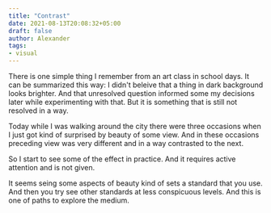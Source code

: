 ```yaml
---
title: "Contrast"
date: 2021-08-13T20:08:32+05:00
draft: false
author: Alexander
tags:
- visual
---
```


There is one simple thing I remember from an art class in school days.
It can be summarized this way: I didn't beleive that a thing in dark background looks brighter.
And that unresolved question informed some my decisions later while experimenting with that.
But it is something that is still not resolved in a way.

Today while I was walking around the city there were three occasions when I just got kind of surprised by beauty of some view.
And in these occasions preceding view was very different and in a way contrasted to the next.

So I start to see some of the effect in practice.
And it requires active attention and is not given.

It seems seing some aspects of beauty kind of sets a standard that you use.
And then you try see other standards at less conspicuous levels.
And this is one of paths to explore the medium.
